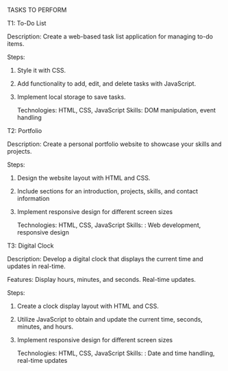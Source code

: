 TASKS TO PERFORM

T1: To-Do List

Description: Create a web-based task list application for managing to-do items.

Steps:
1. Style it with CSS.
2. Add functionality to add, edit, and delete tasks with JavaScript.
3. Implement local storage to save tasks.

   Technologies: HTML, CSS, JavaScript
   Skills: DOM manipulation, event handling

T2: Portfolio

Description: Create a personal portfolio website to showcase your skills and projects.

Steps:
1. Design the website layout with HTML and CSS.
2. Include sections for an introduction, projects, skills, and contact information
3. Implement responsive design for different screen sizes
   
   Technologies: HTML, CSS, JavaScript
   Skills: : Web development, responsive design

T3: Digital Clock

Description: Develop a digital clock that displays the current time and updates in real-time.

Features: Display hours, minutes, and seconds. Real-time updates.

Steps:
1. Create a clock display layout with HTML and CSS.
2. Utilize JavaScript to obtain and update the current time, seconds, minutes, and hours.
3. Implement responsive design for different screen sizes
   
   Technologies: HTML, CSS, JavaScript
   Skills: : Date and time handling, real-time updates
